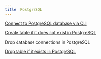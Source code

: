 ```yaml
---
title: PostgreSQL
---
```


[Connect to PostgreSQL database via CLI](connect-to-database-via-cli)

[Create table if it does not exist in PostgreSQL](create-table-if-not-exists)

[Drop database connections in PostgreSQL](drop-database-connections)

[Drop table if it exists in PostgreSQL](drop-table-if-exists)
